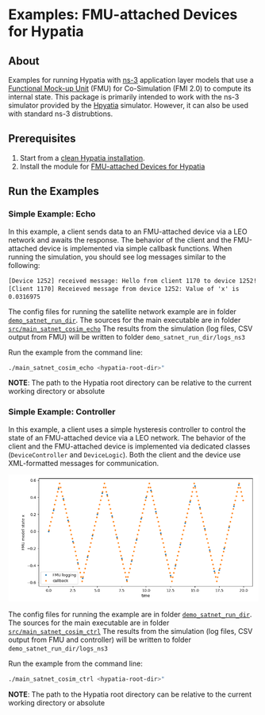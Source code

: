 # Examples: FMU-attached Devices for Hypatia

## About

Examples for running Hypatia with [ns-3](https://www.nsnam.org/) application layer models that use a [Functional Mock-up Unit](https://fmi-standard.org/) (FMU) for Co-Simulation (FMI 2.0) to compute its internal state.
This package is primarily intended to work with the ns-3 simulator provided by the [Hpyatia](https://github.com/snkas/hypatia) simulator.
However, it can also be used with standard ns-3 distrubtions.

## Prerequisites

1. Start from a [clean Hypatia installation](https://github.com/snkas/hypatia?tab=readme-ov-file#getting-started).
2. Install the module for [FMU-attached Devices for Hypatia](https://github.com/AIT-IES/hypatia-fmu-attached-device?tab=readme-ov-file#quick-start-ubuntu-2004)

## Run the Examples

### Simple Example: Echo

In this example, a client sends data to an FMU-attached device via a LEO network and awaits the response.
The behavior of the client and the FMU-attached device is implemented via simple callbask functions.
When running the simulation, you should see log messages similar to the following:

```
[Device 1252] received message: Hello from client 1170 to device 1252!
[Client 1170] Receieved message from device 1252: Value of 'x' is 0.0316975
```

The config files for running the satellite network example are in folder [`demo_satnet_run_dir`](./demo_satnet_run_dir/).
The sources for the main executable are in folder [`src/main_satnet_cosim_echo`](./src/main_satnet_cosim_echo)
The results from the simulation (log files, CSV output from FMU) will be written to folder `demo_satnet_run_dir/logs_ns3`

Run the example from the command line:
``` bash 
./main_satnet_cosim_echo <hypatia-root-dir>"
```

**NOTE**: The path to the Hypatia root directory can be relative to the current working directory or absolute

### Simple Example: Controller

In this example, a client uses a simple hysteresis controller to control the state of an FMU-attached device via a LEO network.
The behavior of the client and the FMU-attached device is implemented via dedicated classes (`DeviceController` and `DeviceLogic`).
Both the client and the device use XML-formatted messages for communication.

![results from controller example](./img/results-ctrl.png)

The config files for running the example are in folder [`demo_satnet_run_dir`](./demo_satnet_run_dir/).
The sources for the main executable are in folder [`src/main_satnet_cosim_ctrl`](./src/main_satnet_cosim_ctrl)
The results from the simulation (log files, CSV output from FMU and controller) will be written to folder `demo_satnet_run_dir/logs_ns3`

Run the example from the command line:
``` bash 
./main_satnet_cosim_ctrl <hypatia-root-dir>"
```

**NOTE**: The path to the Hypatia root directory can be relative to the current working directory or absolute
